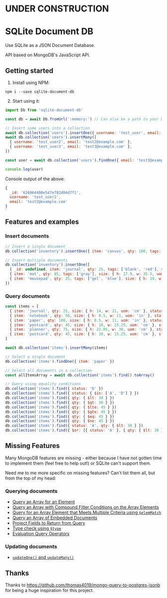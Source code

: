 # UNDER CONSTRUCTION

# SQLite Document DB

Use SQLite as a JSON Document Database.

API based on MongoDB's JavaScript API.

## Getting started

1. Install using NPM:

```
npm i --save sqlite-document-db
```

2. Start using it:

```javascript
import Db from 'sqlite-document-db'

const db = await Db.fromUrl(':memory:') // Can also be a path to your DB file

// Insert some users into a collection
await db.collection('users').insertOne({ username: 'test_user', email: 'test@example.com' })
await db.collection('users').insertMany([
  { username: 'test_user2', email: 'test2@example.com' },
  { username: 'test_user3', email: 'test3@example.com' },
])

const user = await db.collection('users').findOne({ email: 'test3@example.com' })

console.log(user)
```

Console output of the above:

```javascript
{
  _id: '626964400e547e782d04d7f1',
  username: 'test_user2',
  email: 'test2@example.com'
}
```

## Features and examples

### Insert documents

```javascript
// Insert a single document
db.collection('inventory').insertOne({ item: 'canvas', qty: 100, tags: ['cotton'], size: { h: 28, w: 35.5, uom: 'cm' } })

// Insert multiple documents
db.collection('inventory').insertOne([
  { _id: undefined, item: 'journal', qty: 25, tags: ['blank', 'red'], size: { h: 14, w: 21, uom: 'cm' } },
  { item: 'mat', qty: 85, tags: ['gray'], size: { h: 27.9, w: 35.5, uom: 'cm' } },
  { item: 'mousepad', qty: 25, tags: ['gel', 'blue'], size: { h: 19, w: 22.85, uom: 'cm' } }
])
```

### Query documents

```javascript
const items = [
  { item: 'journal', qty: 25, size: { h: 14, w: 21, uom: 'cm' }, status: 'A' },
  { item: 'notebook', qty: 50, size: { h: 8.5, w: 11, uom: 'in' }, status: 'A' },
  { item: 'paper', qty: 100, size: { h: 8.5, w: 11, uom: 'in' }, status: 'D' },
  { item: 'postcard', qty: 45, size: { h: 10, w: 15.25, uom: 'cm' }, status: 'C' },
  { item: 'planner', qty: 75, size: { h: 22.85, w: 30, uom: 'cm' }, status: 'D' },
  { item: 'postcard', qty: 45, size: { h: 10, w: 15.25, uom: 'cm' }, status: 'A' }
]

await db.collection('items').insertMany(items)

// Select a single document
db.collection('items').findOne({ item: 'paper' })

// Select all documents in a collection
const allItemsArray = await db.collection('items').find().toArray()

// Query using equality conditions
db.collection('items').find({ status: 'D' })
db.collection('items').find({ status: { $in: ['A', 'D'] } })
db.collection('items').find({ qty: { $lt: 30 } })
db.collection('items').find({ qty: { $gt: 30 } })
db.collection('items').find({ qty: { $lte: 45 } })
db.collection('items').find({ qty: { $gte: 45 } })
db.collection('items').find({ qty: { $eq: 45 } })
db.collection('items').find({ qty: { $ne: 45 } })
db.collection('items').find({ status: 'A', qty: { $lt: 30 } })
db.collection('items').find({ $or: [{ status: 'A' }, { qty: { $lt: 30 } }] })
```

## Missing Features

Many MongoDB features are missing - either because I have not gotten time to implement them (feel free to help out!) or SQLite can't support them.

Need me to me more specific on missing features? Can't list them all, but from the top of my head:

### Querying documents

- [Query an Array for an Element](https://www.mongodb.com/docs/manual/tutorial/query-arrays/#query-an-array-for-an-element)
- [Query an Array with Compound Filter Conditions on the Array Elements](https://www.mongodb.com/docs/manual/tutorial/query-arrays/#query-an-array-for-an-element)
- [Query for an Array Element that Meets Multiple Criteria using `$elemMatch`](https://www.mongodb.com/docs/manual/tutorial/query-arrays/#query-for-an-array-element-that-meets-multiple-criteria)
- [Query an Array of Embedded Documents](https://www.mongodb.com/docs/manual/tutorial/query-array-of-documents/)
- [Project Fields to Return from Query](https://www.mongodb.com/docs/manual/tutorial/project-fields-from-query-results/)
- [Type check using `$type`](https://www.mongodb.com/docs/manual/tutorial/query-for-null-fields/#type-check)
- [Evaluation Query Operators](https://www.mongodb.com/docs/manual/reference/operator/query-evaluation/)

### Updating documents

- [`updateOne()` and `updateMany()`](https://www.mongodb.com/docs/manual/tutorial/update-documents/)

## Thanks

Thanks to <https://github.com/thomas4019/mongo-query-to-postgres-jsonb> for being a huge inspiration for this project.
